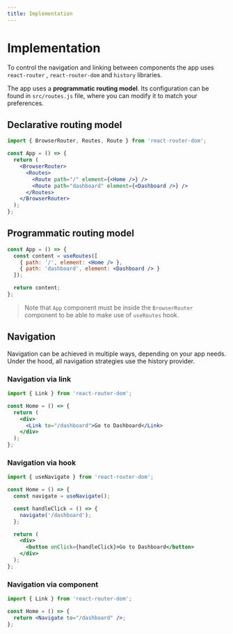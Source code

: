 ```yaml
---
title: Implementation
---
```


# Implementation

To control the navigation and linking between components the app uses `react-router`
, `react-router-dom` and `history` libraries.

The app uses a **programmatic routing model**. Its configuration can be found in `src/routes.js`
file, where you can modify it to match your preferences.

## Declarative routing model

```jsx
import { BrowserRouter, Routes, Route } from 'react-router-dom';

const App = () => {
  return (
    <BrowserRouter>
      <Routes>
        <Route path="/" element={<Home />} />
        <Route path="dashboard" element={<Dashboard />} />
      </Routes>
    </BrowserRouter>
  );
};
```

## Programmatic routing model

```jsx
const App = () => {
  const content = useRoutes([
    { path: '/', element: <Home /> },
    { path: 'dashboard', element: <Dashboard /> }
  ]);

  return content;
};
```

> Note that `App` component must be inside the `BrowserRouter` component to be able to make use of `useRoutes` hook.

## Navigation

Navigation can be achieved in multiple ways, depending on your app needs. Under the hood, all
navigation strategies use the history provider.

### Navigation via link

```jsx
import { Link } from 'react-router-dom';

const Home = () => {
  return (
    <div>
      <Link to="/dashboard">Go to Dashboard</Link>
    </div>
  );
};
```

### Navigation via hook

```jsx
import { useNavigate } from 'react-router-dom';

const Home = () => {
  const navigate = useNavigate();

  const handleClick = () => {
    navigate('/dashboard');
  };

  return (
    <div>
      <button onClick={handleClick}>Go to Dashboard</button>
    </div>
  );
};
```

### Navigation via component

```jsx
import { Link } from 'react-router-dom';

const Home = () => {
  return <Navigate to="/dashboard" />;
};
```

